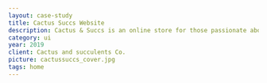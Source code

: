 ```yaml
---
layout: case-study
title: Cactus Succs Website
description: Cactus & Succs is an online store for those passionate about the world of cacti and succulents.
category: ui
year: 2019
client: Cactus and succulents Co.
picture: cactussuccs_cover.jpg
tags: home
---
```

